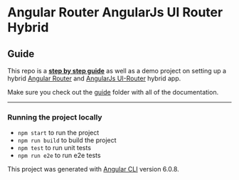 # Angular Router AngularJs UI Router Hybrid

## Guide

This repo is a **[step by step guide](./guide/README.md)** as well as a demo project on setting up a hybrid [Angular Router](https://angular.io/api/router) and [AngularJs  UI-Router](https://github.com/angular-ui/ui-router) hybrid app.

Make sure you check out the [guide](./guide/) folder with all of the documentation.

-----

### Running the project locally

- `npm start` to run the project
- `npm run build` to build the project
- `npm test` to run unit tests
- `npm run e2e` to run e2e tests

This project was generated with [Angular CLI](https://github.com/angular/angular-cli) version 6.0.8.
